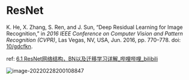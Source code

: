# ResNet

K. He, X. Zhang, S. Ren, and J. Sun, “Deep Residual Learning for Image Recognition,” in *2016 IEEE Conference on Computer Vision and Pattern Recognition (CVPR)*, Las Vegas, NV, USA, Jun. 2016, pp. 770–778. doi: [10/gdcfkn](https://doi.org/10/gdcfkn).

ref: [6.1 ResNet网络结构，BN以及迁移学习详解_哔哩哔哩_bilibili](https://www.bilibili.com/video/BV1T7411T7wa/?spm_id_from=333.788)

![image-20220228200108847](https://kinvy-images.oss-cn-beijing.aliyuncs.com/Images/image-20220228200108847.png)




